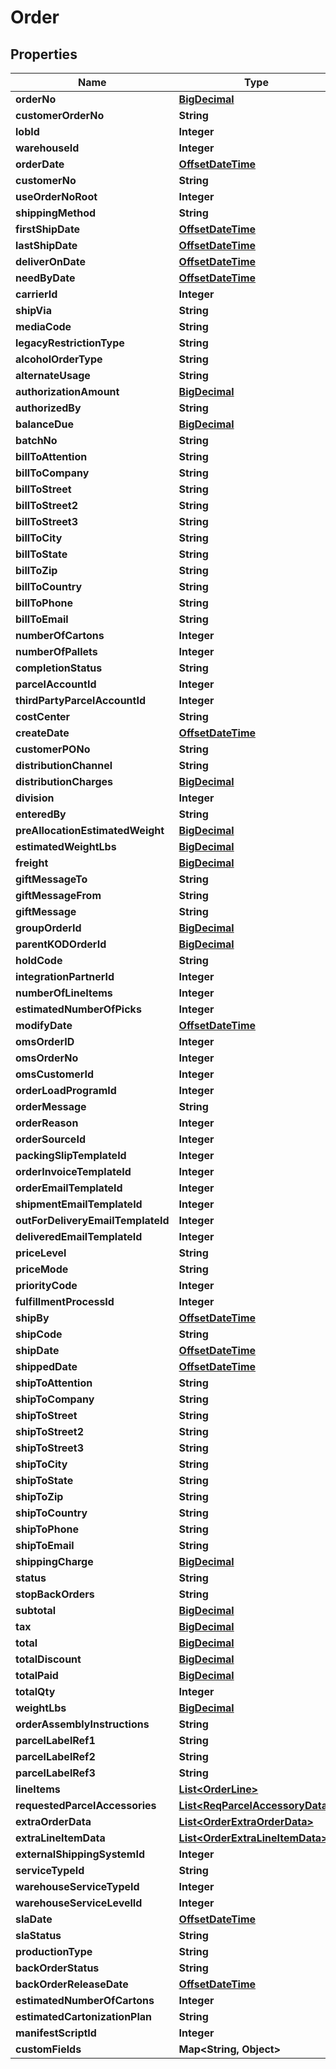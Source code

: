 
# Order

## Properties
Name | Type | Description | Notes
------------ | ------------- | ------------- | -------------
**orderNo** | [**BigDecimal**](BigDecimal.md) |  |  [optional]
**customerOrderNo** | **String** |  |  [optional]
**lobId** | **Integer** |  | 
**warehouseId** | **Integer** |  | 
**orderDate** | [**OffsetDateTime**](OffsetDateTime.md) |  |  [optional]
**customerNo** | **String** |  |  [optional]
**useOrderNoRoot** | **Integer** |  |  [optional]
**shippingMethod** | **String** |  |  [optional]
**firstShipDate** | [**OffsetDateTime**](OffsetDateTime.md) |  |  [optional]
**lastShipDate** | [**OffsetDateTime**](OffsetDateTime.md) |  |  [optional]
**deliverOnDate** | [**OffsetDateTime**](OffsetDateTime.md) |  |  [optional]
**needByDate** | [**OffsetDateTime**](OffsetDateTime.md) |  |  [optional]
**carrierId** | **Integer** |  |  [optional]
**shipVia** | **String** |  |  [optional]
**mediaCode** | **String** |  |  [optional]
**legacyRestrictionType** | **String** |  |  [optional]
**alcoholOrderType** | **String** |  |  [optional]
**alternateUsage** | **String** |  |  [optional]
**authorizationAmount** | [**BigDecimal**](BigDecimal.md) |  |  [optional]
**authorizedBy** | **String** |  |  [optional]
**balanceDue** | [**BigDecimal**](BigDecimal.md) |  |  [optional]
**batchNo** | **String** |  |  [optional]
**billToAttention** | **String** |  |  [optional]
**billToCompany** | **String** |  |  [optional]
**billToStreet** | **String** |  |  [optional]
**billToStreet2** | **String** |  |  [optional]
**billToStreet3** | **String** |  |  [optional]
**billToCity** | **String** |  |  [optional]
**billToState** | **String** |  |  [optional]
**billToZip** | **String** |  |  [optional]
**billToCountry** | **String** |  |  [optional]
**billToPhone** | **String** |  |  [optional]
**billToEmail** | **String** |  |  [optional]
**numberOfCartons** | **Integer** |  |  [optional]
**numberOfPallets** | **Integer** |  |  [optional]
**completionStatus** | **String** |  |  [optional]
**parcelAccountId** | **Integer** |  |  [optional]
**thirdPartyParcelAccountId** | **Integer** |  |  [optional]
**costCenter** | **String** |  |  [optional]
**createDate** | [**OffsetDateTime**](OffsetDateTime.md) |  |  [optional]
**customerPONo** | **String** |  |  [optional]
**distributionChannel** | **String** |  |  [optional]
**distributionCharges** | [**BigDecimal**](BigDecimal.md) |  |  [optional]
**division** | **Integer** |  |  [optional]
**enteredBy** | **String** |  |  [optional]
**preAllocationEstimatedWeight** | [**BigDecimal**](BigDecimal.md) |  |  [optional]
**estimatedWeightLbs** | [**BigDecimal**](BigDecimal.md) |  |  [optional]
**freight** | [**BigDecimal**](BigDecimal.md) |  |  [optional]
**giftMessageTo** | **String** |  |  [optional]
**giftMessageFrom** | **String** |  |  [optional]
**giftMessage** | **String** |  |  [optional]
**groupOrderId** | [**BigDecimal**](BigDecimal.md) |  |  [optional]
**parentKODOrderId** | [**BigDecimal**](BigDecimal.md) |  |  [optional]
**holdCode** | **String** |  |  [optional]
**integrationPartnerId** | **Integer** |  |  [optional]
**numberOfLineItems** | **Integer** |  |  [optional]
**estimatedNumberOfPicks** | **Integer** |  |  [optional]
**modifyDate** | [**OffsetDateTime**](OffsetDateTime.md) |  |  [optional]
**omsOrderID** | **Integer** |  |  [optional]
**omsOrderNo** | **Integer** |  |  [optional]
**omsCustomerId** | **Integer** |  |  [optional]
**orderLoadProgramId** | **Integer** |  |  [optional]
**orderMessage** | **String** |  |  [optional]
**orderReason** | **Integer** |  |  [optional]
**orderSourceId** | **Integer** |  |  [optional]
**packingSlipTemplateId** | **Integer** |  |  [optional]
**orderInvoiceTemplateId** | **Integer** |  |  [optional]
**orderEmailTemplateId** | **Integer** |  |  [optional]
**shipmentEmailTemplateId** | **Integer** |  |  [optional]
**outForDeliveryEmailTemplateId** | **Integer** |  |  [optional]
**deliveredEmailTemplateId** | **Integer** |  |  [optional]
**priceLevel** | **String** |  |  [optional]
**priceMode** | **String** |  |  [optional]
**priorityCode** | **Integer** |  |  [optional]
**fulfillmentProcessId** | **Integer** |  |  [optional]
**shipBy** | [**OffsetDateTime**](OffsetDateTime.md) |  |  [optional]
**shipCode** | **String** |  |  [optional]
**shipDate** | [**OffsetDateTime**](OffsetDateTime.md) |  |  [optional]
**shippedDate** | [**OffsetDateTime**](OffsetDateTime.md) |  |  [optional]
**shipToAttention** | **String** |  |  [optional]
**shipToCompany** | **String** |  |  [optional]
**shipToStreet** | **String** |  |  [optional]
**shipToStreet2** | **String** |  |  [optional]
**shipToStreet3** | **String** |  |  [optional]
**shipToCity** | **String** |  |  [optional]
**shipToState** | **String** |  |  [optional]
**shipToZip** | **String** |  |  [optional]
**shipToCountry** | **String** |  |  [optional]
**shipToPhone** | **String** |  |  [optional]
**shipToEmail** | **String** |  |  [optional]
**shippingCharge** | [**BigDecimal**](BigDecimal.md) |  |  [optional]
**status** | **String** |  |  [optional]
**stopBackOrders** | **String** |  |  [optional]
**subtotal** | [**BigDecimal**](BigDecimal.md) |  |  [optional]
**tax** | [**BigDecimal**](BigDecimal.md) |  |  [optional]
**total** | [**BigDecimal**](BigDecimal.md) |  |  [optional]
**totalDiscount** | [**BigDecimal**](BigDecimal.md) |  |  [optional]
**totalPaid** | [**BigDecimal**](BigDecimal.md) |  |  [optional]
**totalQty** | **Integer** |  |  [optional]
**weightLbs** | [**BigDecimal**](BigDecimal.md) |  |  [optional]
**orderAssemblyInstructions** | **String** |  |  [optional]
**parcelLabelRef1** | **String** |  |  [optional]
**parcelLabelRef2** | **String** |  |  [optional]
**parcelLabelRef3** | **String** |  |  [optional]
**lineItems** | [**List&lt;OrderLine&gt;**](OrderLine.md) |  | 
**requestedParcelAccessories** | [**List&lt;ReqParcelAccessoryData&gt;**](ReqParcelAccessoryData.md) |  |  [optional]
**extraOrderData** | [**List&lt;OrderExtraOrderData&gt;**](OrderExtraOrderData.md) |  |  [optional]
**extraLineItemData** | [**List&lt;OrderExtraLineItemData&gt;**](OrderExtraLineItemData.md) |  |  [optional]
**externalShippingSystemId** | **Integer** |  |  [optional]
**serviceTypeId** | **String** |  |  [optional]
**warehouseServiceTypeId** | **Integer** |  |  [optional]
**warehouseServiceLevelId** | **Integer** |  |  [optional]
**slaDate** | [**OffsetDateTime**](OffsetDateTime.md) |  |  [optional]
**slaStatus** | **String** |  |  [optional]
**productionType** | **String** |  |  [optional]
**backOrderStatus** | **String** |  |  [optional]
**backOrderReleaseDate** | [**OffsetDateTime**](OffsetDateTime.md) |  |  [optional]
**estimatedNumberOfCartons** | **Integer** |  |  [optional]
**estimatedCartonizationPlan** | **String** |  |  [optional]
**manifestScriptId** | **Integer** |  |  [optional]
**customFields** | **Map&lt;String, Object&gt;** |  |  [optional]



